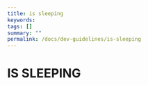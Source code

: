 ```yaml
---
title: is sleeping
keywords:
tags: []
summary: ""
permalink: /docs/dev-guidelines/is-sleeping
---
```


# IS SLEEPING
